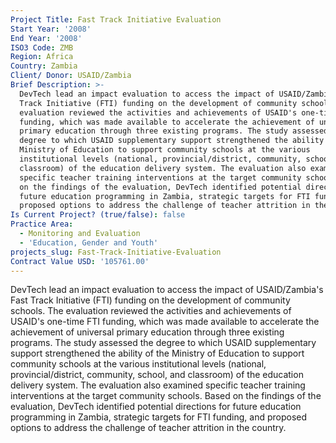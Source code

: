 ```yaml
---
Project Title: Fast Track Initiative Evaluation
Start Year: '2008'
End Year: '2008'
ISO3 Code: ZMB
Region: Africa
Country: Zambia
Client/ Donor: USAID/Zambia
Brief Description: >-
  DevTech lead an impact evaluation to access the impact of USAID/Zambia's Fast
  Track Initiative (FTI) funding on the development of community schools. The
  evaluation reviewed the activities and achievements of USAID's one-time FTI
  funding, which was made available to accelerate the achievement of universal
  primary education through three existing programs. The study assessed the
  degree to which USAID supplementary support strengthened the ability of the
  Ministry of Education to support community schools at the various
  institutional levels (national, provincial/district, community, school, and
  classroom) of the education delivery system. The evaluation also examined
  specific teacher training interventions at the target community schools. Based
  on the findings of the evaluation, DevTech identified potential directions for
  future education programming in Zambia, strategic targets for FTI funding, and
  proposed options to address the challenge of teacher attrition in the country.
Is Current Project? (true/false): false
Practice Area:
  - Monitoring and Evaluation
  - 'Education, Gender and Youth'
projects_slug: Fast-Track-Initiative-Evaluation
Contract Value USD: '105761.00'
---
```

DevTech lead an impact evaluation to access the impact of USAID/Zambia's Fast Track Initiative (FTI) funding on the development of community schools. The evaluation reviewed the activities and achievements of USAID's one-time FTI funding, which was made available to accelerate the achievement of universal primary education through three existing programs. The study assessed the degree to which USAID supplementary support strengthened the ability of the Ministry of Education to support community schools at the various institutional levels (national, provincial/district, community, school, and classroom) of the education delivery system. The evaluation also examined specific teacher training interventions at the target community schools. Based on the findings of the evaluation, DevTech identified potential directions for future education programming in Zambia, strategic targets for FTI funding, and proposed options to address the challenge of teacher attrition in the country.